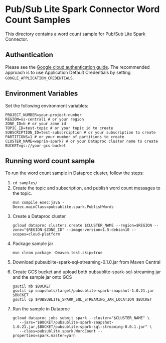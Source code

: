 # Pub/Sub Lite Spark Connector Word Count Samples

This directory contains a word count sample for Pub/Sub Lite Spark Connector.

## Authentication

Please see the [Google cloud authentication guide](https://cloud.google.com/docs/authentication/). 
The recommended approach is to use Application Default Credentials by setting `GOOGLE_APPLICATION_CREDENTIALS`.

## Environment Variables
Set the following environment variables:
```
PROJECT_NUMBER=your-project-number
REGION=us-central1 # or your region
ZONE_ID=b # or your zone id
TOPIC_ID=test-topic # or your topic id to create
SUBSCRIPTION_ID=test-subscrciption # or your subscription to create
PARTITIONS=1 # or your number of partitions to create
CLUSTER_NAME=waprin-spark7 # or your Dataproc cluster name to create
BUCKET=gs://your-gcs-bucket
```

## Running word count sample

To run the word count sample in Dataproc cluster, follow the steps:

1. `cd samples/` 
2. Create the topic and subscription, and publish word count messages to the topic.
   ```
   mvn compile exec:java -Dexec.mainClass=pubsublite.spark.PublishWords
   ```
3. Create a Dataproc cluster
   ```
   gcloud dataproc clusters create $CLUSTER_NAME --region=$REGION --zone="$REGION-$ZONE_ID" --image-version=1.5-debian10 --scopes=cloud-platform
   ```
4. Package sample jar
   ```
   mvn clean package -Dmaven.test.skip=true
   ```
<!-- TODO: set up bots to update jar version, also provide link to maven central --> 
5. Download pubsublite-spark-sql-streaming-0.1.0.jar from Maven Central
<!-- TODO: set up bots to update jar version -->
6. Create GCS bucket and upload both pubsublite-spark-sql-streaming jar and the sample jar onto GCS
   ```
   gsutil mb $BUCKET
   gsutil cp snapshots/target/pubsublite-spark-snapshot-1.0.21.jar $BUCKET
   gsutil cp $PUBSUBLITE_SPARK_SQL_STREAMING_JAR_LOCATION $BUCKET
   ```
<!-- TODO: set up bots to update jar version -->
7. Run the sample in Dataproc
   ```
   gcloud dataproc jobs submit spark --cluster="$CLUSTER_NAME" \
      --jars="$BUCKET/pubsublite-spark-snapshot-1.0.21.jar,$BUCKET/pubsublite-spark-sql-streaming-0.0.1.jar" \
      --class=pubsublite.spark.WordCount --properties=spark.master=yarn
   ```



